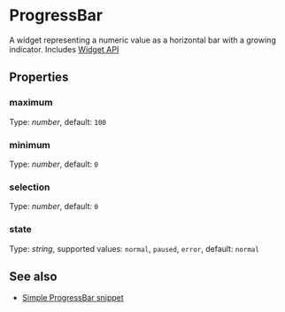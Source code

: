 ---
---
# ProgressBar
A widget representing a numeric value as a horizontal bar with a growing indicator.
Includes [Widget API](Widget.md)

## Properties
### maximum
Type: *number*, default: `100`

### minimum
Type: *number*, default: `0`

### selection
Type: *number*, default: `0`

### state
Type: *string*, supported values: `normal`, `paused`, `error`, default: `normal`


## See also
- [Simple ProgressBar snippet](https://github.com/eclipsesource/tabris-js/blob/v1.0.0/snippets/progressbar/progressbar.js)
